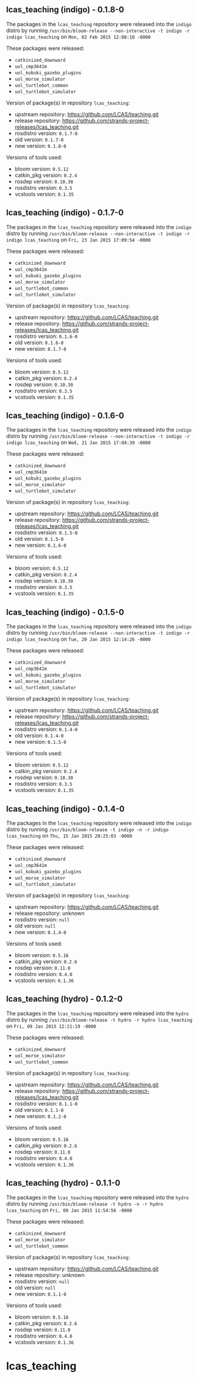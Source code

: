 ## lcas_teaching (indigo) - 0.1.8-0

The packages in the `lcas_teaching` repository were released into the `indigo` distro by running `/usr/bin/bloom-release --non-interactive -t indigo -r indigo lcas_teaching` on `Mon, 02 Feb 2015 12:08:10 -0000`

These packages were released:
- `catkinized_downward`
- `uol_cmp3641m`
- `uol_kobuki_gazebo_plugins`
- `uol_morse_simulator`
- `uol_turtlebot_common`
- `uol_turtlebot_simulator`

Version of package(s) in repository `lcas_teaching`:
- upstream repository: https://github.com/LCAS/teaching.git
- release repository: https://github.com/strands-project-releases/lcas_teaching.git
- rosdistro version: `0.1.7-0`
- old version: `0.1.7-0`
- new version: `0.1.8-0`

Versions of tools used:
- bloom version: `0.5.12`
- catkin_pkg version: `0.2.4`
- rosdep version: `0.10.30`
- rosdistro version: `0.3.5`
- vcstools version: `0.1.35`


## lcas_teaching (indigo) - 0.1.7-0

The packages in the `lcas_teaching` repository were released into the `indigo` distro by running `/usr/bin/bloom-release --non-interactive -t indigo -r indigo lcas_teaching` on `Fri, 23 Jan 2015 17:09:54 -0000`

These packages were released:
- `catkinized_downward`
- `uol_cmp3641m`
- `uol_kobuki_gazebo_plugins`
- `uol_morse_simulator`
- `uol_turtlebot_common`
- `uol_turtlebot_simulator`

Version of package(s) in repository `lcas_teaching`:
- upstream repository: https://github.com/LCAS/teaching.git
- release repository: https://github.com/strands-project-releases/lcas_teaching.git
- rosdistro version: `0.1.6-0`
- old version: `0.1.6-0`
- new version: `0.1.7-0`

Versions of tools used:
- bloom version: `0.5.12`
- catkin_pkg version: `0.2.4`
- rosdep version: `0.10.30`
- rosdistro version: `0.3.5`
- vcstools version: `0.1.35`


## lcas_teaching (indigo) - 0.1.6-0

The packages in the `lcas_teaching` repository were released into the `indigo` distro by running `/usr/bin/bloom-release --non-interactive -t indigo -r indigo lcas_teaching` on `Wed, 21 Jan 2015 17:04:39 -0000`

These packages were released:
- `catkinized_downward`
- `uol_cmp3641m`
- `uol_kobuki_gazebo_plugins`
- `uol_morse_simulator`
- `uol_turtlebot_simulator`

Version of package(s) in repository `lcas_teaching`:
- upstream repository: https://github.com/LCAS/teaching.git
- release repository: https://github.com/strands-project-releases/lcas_teaching.git
- rosdistro version: `0.1.5-0`
- old version: `0.1.5-0`
- new version: `0.1.6-0`

Versions of tools used:
- bloom version: `0.5.12`
- catkin_pkg version: `0.2.4`
- rosdep version: `0.10.30`
- rosdistro version: `0.3.5`
- vcstools version: `0.1.35`


## lcas_teaching (indigo) - 0.1.5-0

The packages in the `lcas_teaching` repository were released into the `indigo` distro by running `/usr/bin/bloom-release --non-interactive -t indigo -r indigo lcas_teaching` on `Tue, 20 Jan 2015 12:14:26 -0000`

These packages were released:
- `catkinized_downward`
- `uol_cmp3641m`
- `uol_kobuki_gazebo_plugins`
- `uol_morse_simulator`
- `uol_turtlebot_simulator`

Version of package(s) in repository `lcas_teaching`:
- upstream repository: https://github.com/LCAS/teaching.git
- release repository: https://github.com/strands-project-releases/lcas_teaching.git
- rosdistro version: `0.1.4-0`
- old version: `0.1.4-0`
- new version: `0.1.5-0`

Versions of tools used:
- bloom version: `0.5.12`
- catkin_pkg version: `0.2.4`
- rosdep version: `0.10.30`
- rosdistro version: `0.3.5`
- vcstools version: `0.1.35`


## lcas_teaching (indigo) - 0.1.4-0

The packages in the `lcas_teaching` repository were released into the `indigo` distro by running `/usr/bin/bloom-release -t indigo -n -r indigo lcas_teaching` on `Thu, 15 Jan 2015 20:25:03 -0000`

These packages were released:
- `catkinized_downward`
- `uol_cmp3641m`
- `uol_kobuki_gazebo_plugins`
- `uol_morse_simulator`
- `uol_turtlebot_simulator`

Version of package(s) in repository `lcas_teaching`:
- upstream repository: https://github.com/LCAS/teaching.git
- release repository: unknown
- rosdistro version: `null`
- old version: `null`
- new version: `0.1.4-0`

Versions of tools used:
- bloom version: `0.5.16`
- catkin_pkg version: `0.2.6`
- rosdep version: `0.11.0`
- rosdistro version: `0.4.0`
- vcstools version: `0.1.36`


## lcas_teaching (hydro) - 0.1.2-0

The packages in the `lcas_teaching` repository were released into the `hydro` distro by running `/usr/bin/bloom-release -t hydro -r hydro lcas_teaching` on `Fri, 09 Jan 2015 12:21:19 -0000`

These packages were released:
- `catkinized_downward`
- `uol_morse_simulator`
- `uol_turtlebot_common`

Version of package(s) in repository `lcas_teaching`:
- upstream repository: https://github.com/LCAS/teaching.git
- release repository: https://github.com/strands-project-releases/lcas_teaching.git
- rosdistro version: `0.1.1-0`
- old version: `0.1.1-0`
- new version: `0.1.2-0`

Versions of tools used:
- bloom version: `0.5.16`
- catkin_pkg version: `0.2.6`
- rosdep version: `0.11.0`
- rosdistro version: `0.4.0`
- vcstools version: `0.1.36`


## lcas_teaching (hydro) - 0.1.1-0

The packages in the `lcas_teaching` repository were released into the `hydro` distro by running `/usr/bin/bloom-release -t hydro -n -r hydro lcas_teaching` on `Fri, 09 Jan 2015 11:54:56 -0000`

These packages were released:
- `catkinized_downward`
- `uol_morse_simulator`
- `uol_turtlebot_common`

Version of package(s) in repository `lcas_teaching`:
- upstream repository: https://github.com/LCAS/teaching.git
- release repository: unknown
- rosdistro version: `null`
- old version: `null`
- new version: `0.1.1-0`

Versions of tools used:
- bloom version: `0.5.16`
- catkin_pkg version: `0.2.6`
- rosdep version: `0.11.0`
- rosdistro version: `0.4.0`
- vcstools version: `0.1.36`


# lcas_teaching
